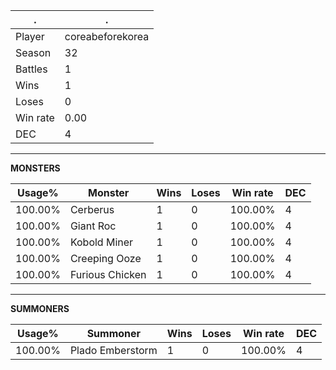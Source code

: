 .|.
|-|-
Player|coreabeforekorea
Season|32
Battles|1
Wins|1
Loses|0
Win rate|0.00
DEC|4

---
**MONSTERS**

Usage%|Monster|Wins|Loses|Win rate|DEC|
-|-|-|-|-|-|
100.00%|Cerberus|1|0|100.00%|4|
100.00%|Giant Roc|1|0|100.00%|4|
100.00%|Kobold Miner|1|0|100.00%|4|
100.00%|Creeping Ooze|1|0|100.00%|4|
100.00%|Furious Chicken|1|0|100.00%|4|

---
**SUMMONERS**

Usage%|Summoner|Wins|Loses|Win rate|DEC|
-|-|-|-|-|-|
100.00%|Plado Emberstorm|1|0|100.00%|4|
